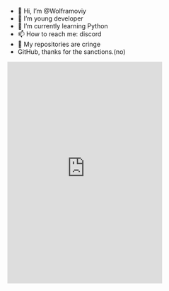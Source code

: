 - 👋 Hi, I’m @Wolframoviy
- 👀 I’m young developer
- 🌱 I’m currently learning Python
- 📫 How to reach me: discord
- 👀 My repositories are cringe
- GitHub, thanks for the sanctions.(no)

<iframe src="https://discord.com/widget?id=1109763767438422047&theme=dark" width="350" height="500" allowtransparency="true" frameborder="0" sandbox="allow-popups allow-popups-to-escape-sandbox allow-same-origin allow-scripts"></iframe>

<!---
Wolframoviy/Wolframoviy is a ✨ special ✨ repository because its `README.md` (this file) appears on your GitHub profile.
You can click the Preview link to take a look at your changes.
--->
